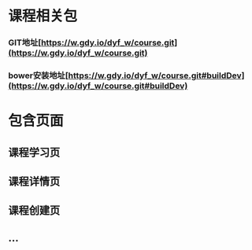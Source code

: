 # 课程相关包
### GIT地址[https://w.gdy.io/dyf_w/course.git](https://w.gdy.io/dyf_w/course.git)
### bower安装地址[https://w.gdy.io/dyf_w/course.git#buildDev](https://w.gdy.io/dyf_w/course.git#buildDev)

# 包含页面
## 课程学习页
## 课程详情页
## 课程创建页
## ...